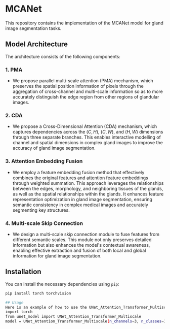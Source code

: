 # MCANet

This repository contains the implementation of the MCANet model for gland image segmentation tasks.

## Model Architecture

The architecture consists of the following components:

### 1. **PMA**
   - We propose parallel multi-scale attention (PMA) mechanism, which preserves the spatial position information of pixels through the aggregation of cross-channel and multi-scale information so as to more accurately distinguish the edge region from other regions of glandular images.

### 2. **CDA**
   - We propose a Cross-Dimensional Attention (CDA) mechanism, which captures dependencies across the $(C, H)$, $(C, W)$, and $(H, W)$ dimensions through three separate branches. This enables interactive modelling of channel and spatial dimensions in complex gland images to improve the accuracy of gland image segmentation.

### 3. **Attention Embedding Fusion**
   - We employ a feature embedding fusion method that effectively combines the original features and attention feature embeddings through weighted summation. This approach leverages the relationships between the edges, morphology, and neighboring tissues of the glands, as well as the spatial relationships within the glands. It enhances feature representation optimization in gland image segmentation, ensuring semantic consistency in complex medical images and accurately segmenting key structures.

### 4. **Multi-scale Skip Connection**
   - We design a multi-scale skip connection module to fuse features from different semantic scales. This module not only preserves detailed information but also enhances the model's contextual awareness, enabling effective extraction and fusion of both local and global information for gland image segmentation.

## Installation

You can install the necessary dependencies using `pip`:

```bash
pip install torch torchvision

## Usage
Here is an example of how to use the UNet_Attention_Transformer_Multiscale model for segmentation:
import torch
from unet_model import UNet_Attention_Transformer_Multiscale
model = UNet_Attention_Transformer_Multiscale(n_channels=3, n_classes=1)

